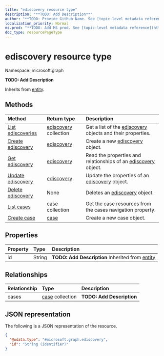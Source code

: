 ```yaml
---
title: "ediscovery resource type"
description: "**TODO: Add Description**"
author: "**TODO: Provide Github Name. See [topic-level metadata reference](https://msgo.azurewebsites.net/add/document/guidelines/metadata.html#topic-level-metadata)**"
localization_priority: Normal
ms.prod: "**TODO: Add MS prod. See [topic-level metadata reference](https://msgo.azurewebsites.net/add/document/guidelines/metadata.html#topic-level-metadata)**"
doc_type: resourcePageType
---
```


# ediscovery resource type

Namespace: microsoft.graph

**TODO: Add Description**


Inherits from [entity](../resources/entity.md).

## Methods
|Method|Return type|Description|
|:---|:---|:---|
|[List ediscoveries](../api/ediscovery-list.md)|[ediscovery](../resources/ediscovery.md) collection|Get a list of the [ediscovery](../resources/ediscovery.md) objects and their properties.|
|[Create ediscovery](../api/ediscovery-create.md)|[ediscovery](../resources/ediscovery.md)|Create a new [ediscovery](../resources/ediscovery.md) object.|
|[Get ediscovery](../api/ediscovery-get.md)|[ediscovery](../resources/ediscovery.md)|Read the properties and relationships of an [ediscovery](../resources/ediscovery.md) object.|
|[Update ediscovery](../api/ediscovery-update.md)|[ediscovery](../resources/ediscovery.md)|Update the properties of an [ediscovery](../resources/ediscovery.md) object.|
|[Delete ediscovery](../api/ediscovery-delete.md)|None|Deletes an [ediscovery](../resources/ediscovery.md) object.|
|[List cases](../api/ediscovery-list-cases.md)|[case](../resources/case.md) collection|Get the case resources from the cases navigation property.|
|[Create case](../api/ediscovery-post-cases.md)|[case](../resources/case.md)|Create a new case object.|

## Properties
|Property|Type|Description|
|:---|:---|:---|
|id|String|**TODO: Add Description** Inherited from [entity](../resources/entity.md)|

## Relationships
|Relationship|Type|Description|
|:---|:---|:---|
|cases|[case](../resources/case.md) collection|**TODO: Add Description**|

## JSON representation
The following is a JSON representation of the resource.
<!-- {
  "blockType": "resource",
  "keyProperty": "id",
  "@odata.type": "microsoft.graph.ediscovery",
  "baseType": "microsoft.graph.entity",
  "openType": false
}
-->
``` json
{
  "@odata.type": "#microsoft.graph.ediscovery",
  "id": "String (identifier)"
}
```

